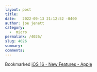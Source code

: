```yaml
---
layout: post
title:  
date:   2022-09-13 21:12:52 -0400
author: joe jenett
category:
  -  micro
permalink: /4026/
slug: 4026
summary:
comments: 
---
```

Bookmarked <a title="iOS 16 - New Features - Apple" href="https://www.apple.com/ios/ios-16/features/">iOS 16 - New Features - Apple</a>


<a href="https://brid.gy/publish/twitter"></a>
<data class="p-bridgy-omit-link" value="false"></data>